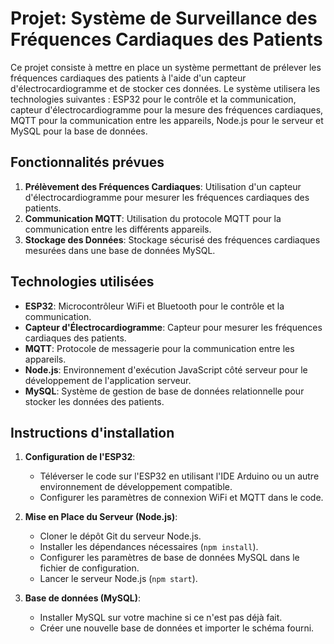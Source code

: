 # Projet: Système de Surveillance des Fréquences Cardiaques des Patients

Ce projet consiste à mettre en place un système permettant de prélever les fréquences cardiaques des patients à l'aide d'un capteur d'électrocardiogramme et de stocker ces données. Le système utilisera les technologies suivantes : ESP32 pour le contrôle et la communication, capteur d'électrocardiogramme pour la mesure des fréquences cardiaques, MQTT pour la communication entre les appareils, Node.js pour le serveur et MySQL pour la base de données.

## Fonctionnalités prévues
1. **Prélèvement des Fréquences Cardiaques**: Utilisation d'un capteur d'électrocardiogramme pour mesurer les fréquences cardiaques des patients.
2. **Communication MQTT**: Utilisation du protocole MQTT pour la communication entre les différents appareils.
3. **Stockage des Données**: Stockage sécurisé des fréquences cardiaques mesurées dans une base de données MySQL.

## Technologies utilisées

- **ESP32**: Microcontrôleur WiFi et Bluetooth pour le contrôle et la communication.
- **Capteur d'Électrocardiogramme**: Capteur pour mesurer les fréquences cardiaques des patients.
- **MQTT**: Protocole de messagerie pour la communication entre les appareils.
- **Node.js**: Environnement d'exécution JavaScript côté serveur pour le développement de l'application serveur.
- **MySQL**: Système de gestion de base de données relationnelle pour stocker les données des patients.

## Instructions d'installation

1. **Configuration de l'ESP32**:
   - Téléverser le code sur l'ESP32 en utilisant l'IDE Arduino ou un autre environnement de développement compatible.
   - Configurer les paramètres de connexion WiFi et MQTT dans le code.

2. **Mise en Place du Serveur (Node.js)**:
   - Cloner le dépôt Git du serveur Node.js.
   - Installer les dépendances nécessaires (`npm install`).
   - Configurer les paramètres de base de données MySQL dans le fichier de configuration.
   - Lancer le serveur Node.js (`npm start`).

3. **Base de données (MySQL)**:
   - Installer MySQL sur votre machine si ce n'est pas déjà fait.
   - Créer une nouvelle base de données et importer le schéma fourni.


